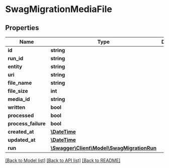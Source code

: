 # SwagMigrationMediaFile

## Properties
Name | Type | Description | Notes
------------ | ------------- | ------------- | -------------
**id** | **string** |  | [optional] 
**run_id** | **string** |  | 
**entity** | **string** |  | 
**uri** | **string** |  | 
**file_name** | **string** |  | 
**file_size** | **int** |  | 
**media_id** | **string** |  | 
**written** | **bool** |  | [optional] 
**processed** | **bool** |  | [optional] 
**process_failure** | **bool** |  | [optional] 
**created_at** | [**\DateTime**](\DateTime.md) |  | 
**updated_at** | [**\DateTime**](\DateTime.md) |  | [optional] 
**run** | [**\Swagger\Client\Model\SwagMigrationRun**](SwagMigrationRun.md) |  | [optional] 

[[Back to Model list]](../../README.md#documentation-for-models) [[Back to API list]](../../README.md#documentation-for-api-endpoints) [[Back to README]](../../README.md)

